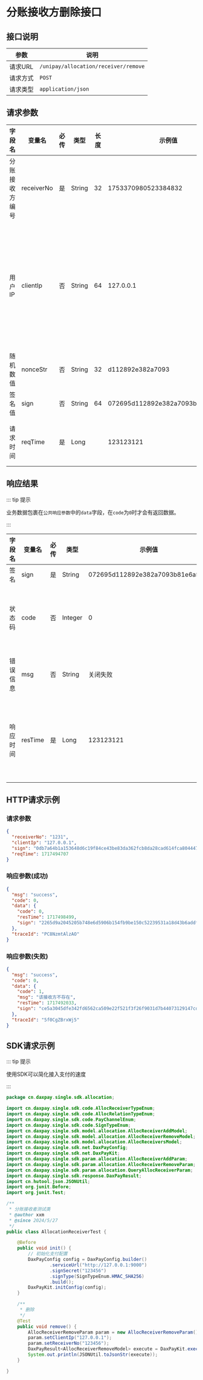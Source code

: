 # 分账接收方删除接口

## 接口说明

| 参数    | 说明                                   |
|-------|--------------------------------------|
| 请求URL | `/unipay/allocation/receiver/remove` |
| 请求方式  | `POST`                               |
| 请求类型  | `application/json`                   |

## 请求参数

| 字段名<img width=70/> | 变量名             | 必传 | 类型      | 长度    | 示例值                              | 描述                            |
|--------------------|-----------------|----|---------|----------------------------------|-------------------------------|-------------------------------|
| 分账接收方编号            | receiverNo      | 是  | String  | 32 | 1753370980523384832              |                       |
| 用户IP               | clientIp        | 否  | String  | 64 | 127.0.0.1                        | 支持V4和V6，部分支付方式要求必填，如调用微信支付方式时 |
| 随机数值                | nonceStr       | 否  | String            |              32   | d112892e382a7093                 |
| 签名值                | sign            | 否  | String  | 64 | 072695d112892e382a7093b81e6a52af |                               |
| 请求时间               | reqTime         | 是  | Long    |     | 123123121                        | 使用时间戳(秒级)                     |

## 响应结果

::: tip 提示

业务数据包裹在`公共响应参数`中的`data`字段，在`code`为`0`时才会有返回数据。

:::

| 字段名<img width=70/> | 变量名       | 必传 | 类型                   | 示例值                              | 描述                |
|--------------------|-----------|----|----------------------|----------------------------------|-------------------|
| 签名                 | sign      | 是  | String               | 072695d112892e382a7093b81e6a52af |                   |
| 状态码                | code      | 否  | Integer              | 0                                | 为0表示成功，非0表示失败     |
| 错误信息               | msg       | 否  | String               | 关闭失败                             | 状态非0时会有返回值        |
| 响应时间               | resTime   | 是  | Long                 | 123123121                        | 服务返回请求的时间，时间戳(秒级) |



## HTTP请求示例

### 请求参数

```json
{
  "receiverNo": "1231",
  "clientIp": "127.0.0.1",
  "sign": "0db7a64b1a153648d6c19f84ce43be83da362fcb8da28cad614fca804447e854",
  "reqTime": 1717494707
}
```

### 响应参数(成功)

```json
{
  "msg": "success",
  "code": 0,
  "data": {
    "code": 0,
    "resTime": 1717498499,
    "sign": "2265d9a2045205b748e6d5906b154fb9be150c52239531a18d43b6addf98e0a5"
  },
  "traceId": "PC8NzmtAlzAO"
}
```

### 响应参数(失败)

```json
{
  "msg": "success",
  "code": 0,
  "data": {
    "code": 1,
    "msg": "该接收方不存在",
    "resTime": 1717492033,
    "sign": "ce5a3045dfe342fd6562ca509e22f521f3f26f9031d7b44073129147cd350f83"
  },
  "traceId": "5f0CgZBrxWj5"
}
```


## SDK请求示例

::: tip 提示

使用SDK可以简化接入支付的速度

:::

```java
package cn.daxpay.single.sdk.allocation;

import cn.daxpay.single.sdk.code.AllocReceiverTypeEnum;
import cn.daxpay.single.sdk.code.AllocRelationTypeEnum;
import cn.daxpay.single.sdk.code.PayChannelEnum;
import cn.daxpay.single.sdk.code.SignTypeEnum;
import cn.daxpay.single.sdk.model.allocation.AllocReceiverAddModel;
import cn.daxpay.single.sdk.model.allocation.AllocReceiverRemoveModel;
import cn.daxpay.single.sdk.model.allocation.AllocReceiversModel;
import cn.daxpay.single.sdk.net.DaxPayConfig;
import cn.daxpay.single.sdk.net.DaxPayKit;
import cn.daxpay.single.sdk.param.allocation.AllocReceiverAddParam;
import cn.daxpay.single.sdk.param.allocation.AllocReceiverRemoveParam;
import cn.daxpay.single.sdk.param.allocation.QueryAllocReceiverParam;
import cn.daxpay.single.sdk.response.DaxPayResult;
import cn.hutool.json.JSONUtil;
import org.junit.Before;
import org.junit.Test;

/**
 * 分账接收者测试类
 * @author xxm
 * @since 2024/5/27
 */
public class AllocationReceiverTest {

    @Before
    public void init() {
        // 初始化支付配置
        DaxPayConfig config = DaxPayConfig.builder()
                .serviceUrl("http://127.0.0.1:9000")
                .signSecret("123456")
                .signType(SignTypeEnum.HMAC_SHA256)
                .build();
        DaxPayKit.initConfig(config);
    }

    /**
     * 删除
     */
    @Test
    public void remove() {
        AllocReceiverRemoveParam param = new AllocReceiverRemoveParam();
        param.setClientIp("127.0.0.1");
        param.setReceiverNo("123456");
        DaxPayResult<AllocReceiverRemoveModel> execute = DaxPayKit.execute(param);
        System.out.println(JSONUtil.toJsonStr(execute));
    }

}

```
